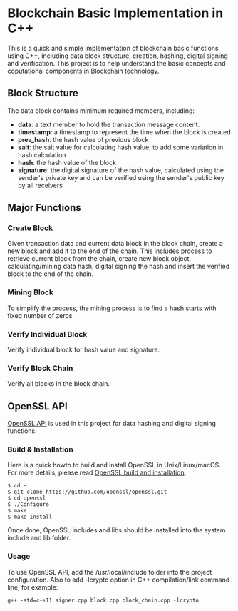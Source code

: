 # Blockchain Basic Implementation in C++
This is a quick and simple implementation of blockchain basic functions using C++, including data block structure, creation, hashing, digital 
signing and verification. This project is to help understand the basic concepts and coputational components in Blockchain technology.
## Block Structure
The data block contains minimum required members, including:
- **data**: a text member to hold the transaction message content.
- **timestamp**: a timestamp to represent the time when the block is created
- **prev_hash**: the hash value of previous block
- **salt**: the salt value for calculating hash value, to add some variation in hash calculation
- **hash**: the hash value of the block
- **signature**: the digital signature of the hash value, calculated using the sender's private key and can be verified using the sender's public key by all receivers

## Major Functions
### Create Block
Given transaction data and current data block in the block chain, create a new block and add it to the end of the chain. This includes process to retrieve 
current block from the chain, create new block object, calculating/mining data hash, digital signing the hash and insert the verified block to the end 
of the chain. 
### Mining Block
To simplify the process, the mining process is to find a hash starts with fixed number of zeros.
### Verify Individual Block
Verify individual block for hash value and signature.
### Verify Block Chain
Verify all blocks in the block chain.
## OpenSSL API
[OpenSSL API](https://github.com/openssl/openssl) is used in this project for data hashing and digital signing functions. 
### Build & Installation
Here is a quick howto to build and install OpenSSL in Unix/Linux/macOS. For more details, please read 
[OpenSSL build and installation](https://github.com/openssl/openssl/blob/master/INSTALL.md).

```
$ cd ~
$ git clone https://github.com/openssl/openssl.git
$ cd openssl
$ ./Configure
$ make
$ make install
```
Once done, OpenSSL includes and libs should be installed into the system include and lib folder.
### Usage
To use OpenSSL API, add the /usr/local/include folder into the project configuration. Also to add -lcrypto option in C++ compilation/link command line, 
for example: 
```
g++ -std=c++11 signer.cpp block.cpp block_chain.cpp -lcrypto
```
